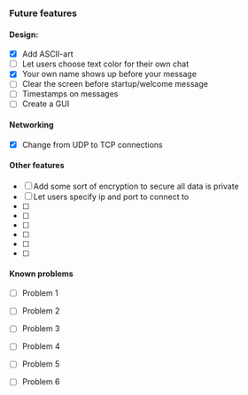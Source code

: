 ### Future features

#### Design:
- [x] Add ASCII-art
- [ ] Let users choose text color for their own chat
- [x] Your own name shows up before your message
- [ ] Clear the screen before startup/welcome message
- [ ] Timestamps on messages
- [ ] Create a GUI

#### Networking
- [x] Change from UDP to TCP connections

#### Other features

- [ ] Add some sort of encryption to secure all data is private
- [ ] Let users specify ip and port to connect to
- [ ]
- [ ]
- [ ]
- [ ]
- [ ]
- [ ]

#### Known problems
- [ ] Problem 1
- [ ] Problem 2
- [ ] Problem 3
- [ ] Problem 4
- [ ] Problem 5
- [ ] Problem 6
 